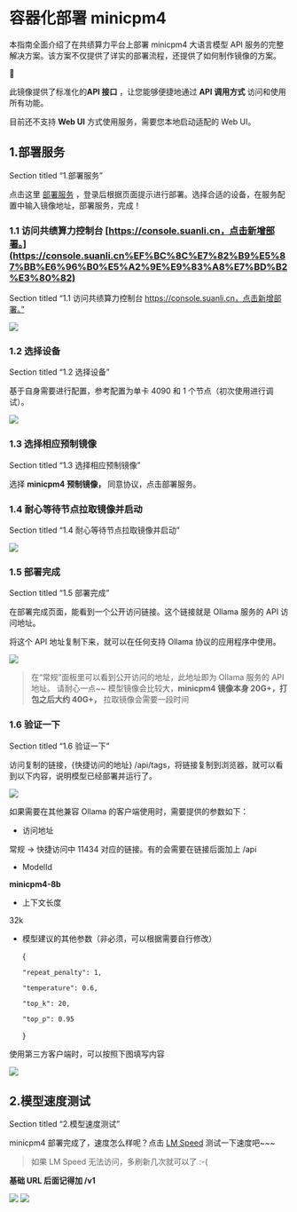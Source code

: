 # 容器化部署 minicpm4

本指南全面介绍了在共绩算力平台上部署 minicpm4 大语言模型 API 服务的完整解决方案。该方案不仅提供了详实的部署流程，还提供了如何制作镜像的方案。

🐋

此镜像提供了标准化的**API 接口** ，让您能够便捷地通过 **API 调用方式** 访问和使用所有功能。

目前还不支持 **Web UI** 方式使用服务，需要您本地启动适配的 Web UI。

## **1.部署服务**

Section titled “1.部署服务”

点击这里 [部署服务](https://console.suanli.cn/serverless/create) ，登录后根据页面提示进行部署。选择合适的设备，在服务配置中输入镜像地址，部署服务，完成！

### 1.1 访问共绩算力控制台 [https://console.suanli.cn，点击新增部署。](https://console.suanli.cn%EF%BC%8C%E7%82%B9%E5%87%BB%E6%96%B0%E5%A2%9E%E9%83%A8%E7%BD%B2%E3%80%82)

Section titled “1.1 访问共绩算力控制台 https://console.suanli.cn，点击新增部署。”

![](/assets/SXnxbgWFUop8DzxSL3Hc9PWRnsb.png)

### 1.2 选择设备

Section titled “1.2 选择设备”

基于自身需要进行配置，参考配置为单卡 4090 和 1 个节点（初次使用进行调试）。

![](/assets/YMmXbhp6NokLUrxA5mjcgm6CnCc.png)

### 1.3 选择相应预制镜像

Section titled “1.3 选择相应预制镜像”

选择 **minicpm4 预制镜像，** 同意协议，点击部署服务。

### 1.4 耐心等待节点拉取镜像并启动

Section titled “1.4 耐心等待节点拉取镜像并启动”

![](/assets/SmNjbIcwRoaKogxq3KGc98XonGe.png)

### 1.5 部署完成

Section titled “1.5 部署完成”

在部署完成页面，能看到一个公开访问链接。这个链接就是 Ollama 服务的 API 访问地址。

将这个 API 地址复制下来，就可以在任何支持 Ollama 协议的应用程序中使用。

![](/assets/ZtN1boy2boJv9nxflhwcuttTnob.png)

> 在“常规”面板里可以看到公开访问的地址，此地址即为 Ollama 服务的 API 地址。 请耐心一点~~ 模型镜像会比较大，**minicpm4 镜像本身 20G+，打包之后大约 40G+，** 拉取镜像会需要一段时间

### 1.6 验证一下

Section titled “1.6 验证一下”

访问复制的链接，{快捷访问的地址} /api/tags，将链接复制到浏览器，就可以看到以下内容，说明模型已经部署并运行了。

![](/assets/F8FqbfVI8o31PYxsjO8cEzEMnmd.png)

如果需要在其他兼容 Ollama 的客户端使用时，需要提供的参数如下：

  * 访问地址

常规 -> 快捷访问中 11434 对应的链接。有的会需要在链接后面加上 /api

  * ModelId




**minicpm4-8b**

  * 上下文长度

32k

  * 模型建议的其他参数（非必须，可以根据需要自行修改）



    
    
    {
    
        "repeat_penalty": 1,
    
        "temperature": 0.6,
    
        "top_k": 20,
    
        "top_p": 0.95
    
    }

使用第三方客户端时，可以按照下图填写内容

![](/assets/BsTRbzjLooqPXxx8yyFcgAronQd.png)

## 2.模型速度测试

Section titled “2.模型速度测试”

minicpm4 部署完成了，速度怎么样呢？点击 [LM Speed](https://lmspeed.net/zh-CN) 测试一下速度吧~~~

> 如果 LM Speed 无法访问，多刷新几次就可以了 :-(

**基础 URL 后面记得加 /v1**

![](/assets/VV9ZbHzYLo29ovxn6TFc52G8nij.png) ![](/assets/EJq1bXRNYoYqk2xEhOTcPNBvn5e.png)
